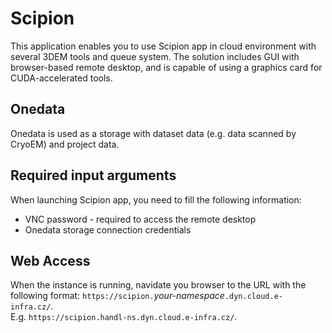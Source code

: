 # Scipion
This application enables you to use Scipion app in cloud environment with several 3DEM tools and queue system. The solution includes GUI with browser-based remote desktop, and is capable of using a graphics card for CUDA-accelerated tools.

## Onedata
Onedata is used as a storage with dataset data (e.g. data scanned by CryoEM) and project data.

## Required input arguments
When launching Scipion app, you need to fill the following information:

- VNC password - required to access the remote desktop
- Onedata storage connection credentials

## Web Access
When the instance is running, navidate you browser to the URL with the following format: `https://scipion.`*your-namespace*`.dyn.cloud.e-infra.cz/`.  
E.g. `https://scipion.handl-ns.dyn.cloud.e-infra.cz/`.

